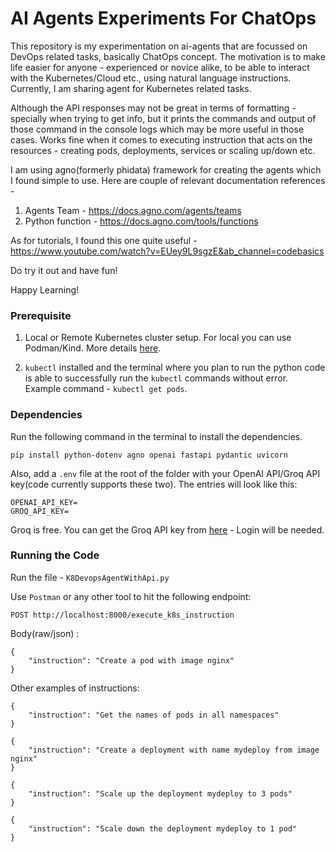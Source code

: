# AI Agents Experiments For ChatOps

This repository is my experimentation on ai-agents that are focussed on DevOps related tasks, basically ChatOps concept.
The motivation is to make life easier for anyone - experienced or novice alike, to be able to interact with the 
Kubernetes/Cloud etc., using natural language instructions. Currently, I am sharing agent for Kubernetes related tasks.

Although the API responses may not be great in terms of formatting - specially when trying to get info, but it prints the
commands and output of those command in the console logs which may be more useful in those cases. Works fine when it 
comes to executing instruction that acts on the resources - creating pods, deployments, services or scaling up/down etc.

I am using agno(formerly phidata) framework for creating the agents which I found simple to use. Here are couple of
relevant documentation references -
1. Agents Team - https://docs.agno.com/agents/teams
2. Python function - https://docs.agno.com/tools/functions

As for tutorials, I found this one quite useful - https://www.youtube.com/watch?v=EUey9L9sgzE&ab_channel=codebasics

Do try it out and have fun!

Happy Learning!


### Prerequisite

1. Local or Remote Kubernetes cluster setup. For local you can use Podman/Kind. More details [here](https://podman-desktop.io/blog/running-a-local-kubernetes-cluster-with-podman-desktop).

2. `kubectl` installed and the terminal where you plan to run the python code is able to successfully run the `kubectl` commands without error. Example command - `kubectl get pods`.

### Dependencies

Run the following command in the terminal to install the dependencies.
```
pip install python-dotenv agno openai fastapi pydantic uvicorn
```

Also, add a `.env` file at the root of the folder with your OpenAI API/Groq API key(code currently supports these two). The entries will look like this:

```
OPENAI_API_KEY=
GROQ_API_KEY=
```

Groq is free. You can get the Groq API key from [here](https://console.groq.com/keys) - Login will be needed.

### Running the Code

Run the file - `K8DevopsAgentWithApi.py`

Use `Postman` or any other tool to hit the following endpoint:

```
POST http://localhost:8000/execute_k8s_instruction
```
Body(raw/json) :
```
{
    "instruction": "Create a pod with image nginx"
}
```

Other examples of instructions:

```
{
    "instruction": "Get the names of pods in all namespaces"
}
```
```
{
    "instruction": "Create a deployment with name mydeploy from image nginx"
}
```
```
{
    "instruction": "Scale up the deployment mydeploy to 3 pods"
}
```
```
{
    "instruction": "Scale down the deployment mydeploy to 1 pod"
}
```
